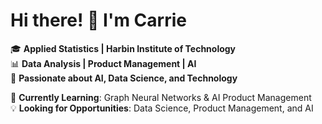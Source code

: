 # Hi there! 👋 I'm Carrie 

🎓 **Applied Statistics | Harbin Institute of Technology**  
📊 **Data Analysis | Product Management | AI**  
🚀 **Passionate about AI, Data Science, and Technology**  

🌱 **Currently Learning**: Graph Neural Networks & AI Product Management  
💡 **Looking for Opportunities**: Data Science, Product Management, and AI  

<!--
**carrie6829/carrie6829** is a ✨ _special_ ✨ repository because its `README.md` (this file) appears on your GitHub profile.

Here are some ideas to get you started:

- 🔭 I’m currently working on ...
- 🌱 I’m currently learning ...
- 👯 I’m looking to collaborate on ...
- 🤔 I’m looking for help with ...
- 💬 Ask me about ...
- 📫 How to reach me: ...
- 😄 Pronouns: ...
- ⚡ Fun fact: ...
-->
